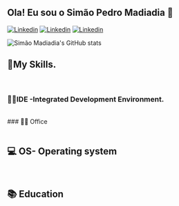 ## Ola! Eu sou o Simão Pedro Madiadia 👋
[![Linkedin](https://img.shields.io/badge/LinkedIn-0077B5?style=for-the-badge&logo=linkedin&logoColor=white)](https://www.linkedin.com/in/sim%C3%A3o-madiadia-211a71211/) [![Linkedin](https://img.shields.io/badge/Facebook-1877F2?style=for-the-badge&logo=facebook&logoColor=white)](https://www.facebook.com/pedro.kanyane/) [![Linkedin](https://img.shields.io/badge/Instagram-E4405F?style=for-the-badge&logo=instagram&logoColor=white)](https://www.facebook.com/pedro.kanyane/) 

![Simão Madiadia's GitHub stats](https://github-readme-stats.vercel.app/api?username=simaomadiadia&show_icons=true&theme=dracula)

## 🚀My Skills.
<div style="display:inline_block">
<img align="center" alt="" src="https://img.
shields.io/badge/JavaScript-F7DF1E?
style=for-the-badge&logo=javascript&
logoColor=black">
<img align="center" alt="" src="https://img.shields.io/badge/C%23-239120?style=for-the-badge&logo=c-sharp&logoColor=white">
<img align="center" alt="" src="https://img.shields.io/badge/HTML-239120?style=for-the-badge&logo=html5&logoColor=white">
<img align="center" alt="" src="https://img.shields.io/badge/CSS-239120?&style=for-the-badge&logo=css3&logoColor=white">
<img align="center" alt="" src="https://img.shields.io/badge/.NET-5C2D91?style=for-the-badge&logo=.net&logoColor=white">
<img align="center" alt="" src="https://img.shields.io/badge/Node.js-43853D?style=for-the-badge&logo=node.js&logoColor=white">
<img align="center" alt="" src="https://img.shields.io/badge/TypeScript-007ACC?style=for-the-badge&logo=typescript&logoColor=white">
<img align="center" alt="" src="https://img.shields.io/badge/HTML5-E34F26?style=for-the-badge&logo=html5&logoColor=white">
<img align="center" alt="" src="https://img.shields.io/badge/CSS3-1572B6?style=for-the-badge&logo=css3&logoColor=white">
<img align="center" alt="" src="https://img.shields.io/badge/Java-ED8B00?style=for-the-badge&logo=java&logoColor=white">
<img align="center" alt="" src="https://img.shields.io/badge/Bootstrap-563D7C?style=for-the-badge&logo=bootstrap&logoColor=white">
<img align="center" alt="" src="https://img.shields.io/badge/MySQL-00000F?style=for-the-badge&logo=mysql&logoColor=white">
<img align="center" alt="" src="https://img.shields.io/badge/PostgreSQL-316192?style=for-the-badge&logo=postgresql&logoColor=white">
<img align="center" alt="" src="https://img.shields.io/badge/Heroku-430098?style=for-the-badge&logo=heroku&logoColor=white">
<img align="center" alt="" src="https://img.shields.io/badge/PHP-777BB4?style=for-the-badge&logo=php&logoColor=white">
<img align="center" alt="" src="">
<img align="center" alt="" src="">
<img align="center" alt="" src="">
<img align="center" alt="" src="">
<img align="center" alt="" src="">
<img align="center" alt="" src="">
<img align="center" alt="" src="">
<img align="center" alt="" src="">
</div>

### 👩‍💻IDE -Integrated Development Environment.

<div style="display:inline_block">
<img align="center" alt="" src="https://img.shields.io/badge/Visual_Studio-5C2D91?style=for-the-badge&logo=visual%20studio&logoColor=white">
<img align="center" alt="" src="https://img.shields.io/badge/sublime_text-%23575757.svg?&style=for-the-badge&logo=sublime-text&logoColor=important">
<img align="center" alt="" src="https://img.shields.io/badge/WebStorm-000000?style=for-the-badge&logo=WebStorm&logoColor=white">
<img align="center" alt="" src="https://img.shields.io/badge/Notepad++-90E59A.svg?style=for-the-badge&logo=notepad%2B%2B&logoColor=black">
<img align="center" alt="" src="https://img.shields.io/badge/Eclipse-2C2255?style=for-the-badge&logo=eclipse&logoColor=white">
<img align="center" alt="" src="">
<img align="center" alt="" src="">

</div> 
### 👨‍💻 Office

<div style="display:inline_block">

<img align="center" alt="" src="https://img.shields.io/badge/Microsoft_Office-D83B01?style=for-the-badge&logo=microsoft-office&logoColor=white">
<img align="center" alt="" src="https://img.shields.io/badge/Trello-0052CC?style=for-the-badge&logo=trello&logoColor=white">
<img align="center" alt="" src="">

</div>

## 💻 OS- Operating system

<div style="display:inline_block">

<img align="center" alt="" src="https://img.shields.io/badge/Ubuntu-E95420?style=for-the-badge&logo=ubuntu&logoColor=white">
<img align="center" alt="" src="https://img.shields.io/badge/Windows-0078D6?style=for-the-badge&logo=windows&logoColor=white">
</div>

## 📚 Education

<div style="display:inline_block">

<img align="center" alt="" src="https://img.shields.io/badge/Duolingo-58CC02?style=for-the-badge&logo=Duolingo&logoColor=white">
<img align="center" alt="" src="https://img.shields.io/badge/Udemy-EC5252?style=for-the-badge&logo=Udemy&logoColor=white">
</div>





